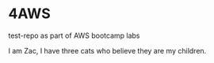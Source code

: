 # 4AWS
test-repo as part of AWS bootcamp labs

I am Zac, I have three cats who believe they are my children. 
